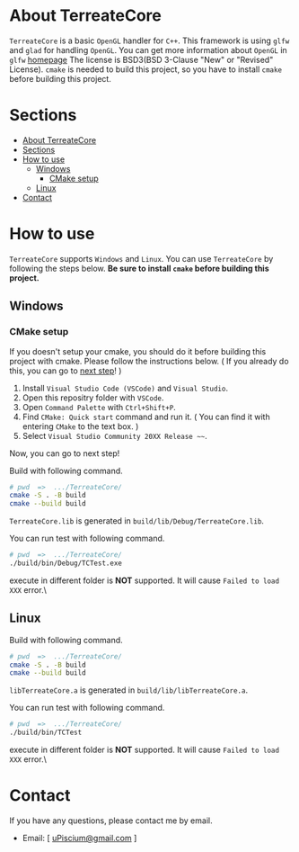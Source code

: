 # About TerreateCore
`TerreateCore` is a basic `OpenGL` handler for `C++`. This framework is using `glfw` and `glad` for handling `OpenGL`. You can get more information about `OpenGL` in `glfw` [homepage](https://www.glfw.org/docs/latest/) The license is BSD3(BSD 3-Clause "New" or "Revised" License). `cmake` is needed to build this project, so you have to install `cmake` before building this project.

# Sections
- [About TerreateCore](#about-terreatecore)
- [Sections](#sections)
- [How to use](#how-to-use)
  - [Windows](#windows)
    - [CMake setup](#cmake-setup)
  - [Linux](#linux)
- [Contact](#contact)

# How to use
`TerreateCore` supports `Windows` and `Linux`.
You can use `TerreateCore` by following the steps below.
**Be sure to install `cmake` before building this project.**

## Windows
### CMake setup
If you doesn't setup your cmake, you should do it before building this project with cmake. Please follow the instructions below. ( If you already do this, you can go to [next step](#build-with-cmake)! )
1. Install `Visual Studio Code (VSCode)` and `Visual Studio`.
2. Open this repositry folder with `VSCode`.
3. Open `Command Palette` with `Ctrl+Shift+P`.
4. Find `CMake: Quick start` command and run it. ( You can find it with entering `CMake` to the text box. )
5. Select `Visual Studio Community 20XX Release ~~`.

Now, you can go to next step!

Build with following command.
```bash
# pwd  =>  .../TerreateCore/
cmake -S . -B build
cmake --build build
```
`TerreateCore.lib` is generated in `build/lib/Debug/TerreateCore.lib`.

You can run test with following command.
```bash
# pwd  =>  .../TerreateCore/
./build/bin/Debug/TCTest.exe
```
execute in different folder is **NOT** supported. It will cause `Failed to load XXX` error.\

## Linux
Build with following command.
```bash
# pwd  =>  .../TerreateCore/
cmake -S . -B build
cmake --build build
```
`libTerreateCore.a` is generated in `build/lib/libTerreateCore.a`.

You can run test with following command.
```bash
# pwd  =>  .../TerreateCore/
./build/bin/TCTest
```
execute in different folder is **NOT** supported. It will cause `Failed to load XXX` error.\

# Contact
If you have any questions, please contact me by email.
- Email: [ uPiscium@gmail.com ]
